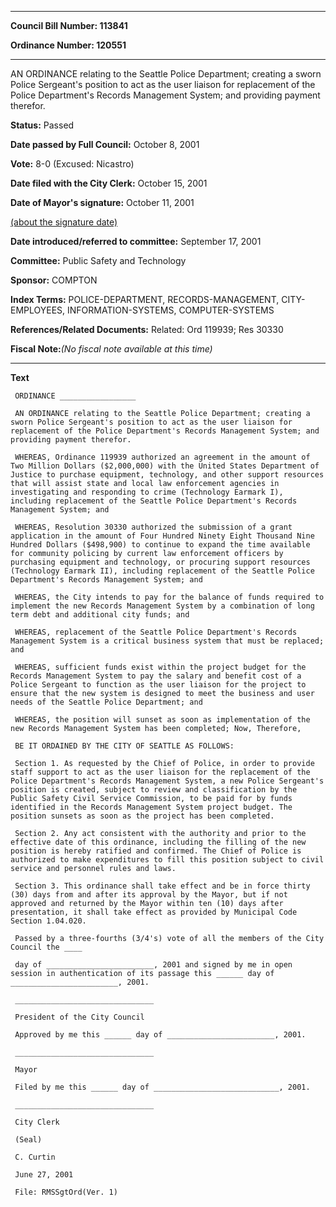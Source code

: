 

********

**Council Bill Number: 113841**
   
**Ordinance Number: 120551**
********

 AN ORDINANCE relating to the Seattle Police Department; creating a sworn Police Sergeant's position to act as the user liaison for replacement of the Police Department's Records Management System; and providing payment therefor.

**Status:** Passed
   
**Date passed by Full Council:** October 8, 2001
   
**Vote:** 8-0 (Excused: Nicastro)
   
**Date filed with the City Clerk:** October 15, 2001
   
**Date of Mayor's signature:** October 11, 2001
   
[(about the signature date)](/~public/approvaldate.htm)
   
   
   
**Date introduced/referred to committee:** September 17, 2001
   
**Committee:** Public Safety and Technology
   
**Sponsor:** COMPTON
   
   
**Index Terms:** POLICE-DEPARTMENT, RECORDS-MANAGEMENT, CITY-EMPLOYEES, INFORMATION-SYSTEMS, COMPUTER-SYSTEMS

**References/Related Documents:** Related: Ord 119939; Res 30330

**Fiscal Note:**_(No fiscal note available at this time)_

********

**Text**
   
```
 ORDINANCE _________________

 AN ORDINANCE relating to the Seattle Police Department; creating a sworn Police Sergeant's position to act as the user liaison for replacement of the Police Department's Records Management System; and providing payment therefor.

 WHEREAS, Ordinance 119939 authorized an agreement in the amount of Two Million Dollars ($2,000,000) with the United States Department of Justice to purchase equipment, technology, and other support resources that will assist state and local law enforcement agencies in investigating and responding to crime (Technology Earmark I), including replacement of the Seattle Police Department's Records Management System; and

 WHEREAS, Resolution 30330 authorized the submission of a grant application in the amount of Four Hundred Ninety Eight Thousand Nine Hundred Dollars ($498,900) to continue to expand the time available for community policing by current law enforcement officers by purchasing equipment and technology, or procuring support resources (Technology Earmark II), including replacement of the Seattle Police Department's Records Management System; and

 WHEREAS, the City intends to pay for the balance of funds required to implement the new Records Management System by a combination of long term debt and additional city funds; and

 WHEREAS, replacement of the Seattle Police Department's Records Management System is a critical business system that must be replaced; and

 WHEREAS, sufficient funds exist within the project budget for the Records Management System to pay the salary and benefit cost of a Police Sergeant to function as the user liaison for the project to ensure that the new system is designed to meet the business and user needs of the Seattle Police Department; and

 WHEREAS, the position will sunset as soon as implementation of the new Records Management System has been completed; Now, Therefore,

 BE IT ORDAINED BY THE CITY OF SEATTLE AS FOLLOWS:

 Section 1. As requested by the Chief of Police, in order to provide staff support to act as the user liaison for the replacement of the Police Department's Records Management System, a new Police Sergeant's position is created, subject to review and classification by the Public Safety Civil Service Commission, to be paid for by funds identified in the Records Management System project budget. The position sunsets as soon as the project has been completed.

 Section 2. Any act consistent with the authority and prior to the effective date of this ordinance, including the filling of the new position is hereby ratified and confirmed. The Chief of Police is authorized to make expenditures to fill this position subject to civil service and personnel rules and laws.

 Section 3. This ordinance shall take effect and be in force thirty (30) days from and after its approval by the Mayor, but if not approved and returned by the Mayor within ten (10) days after presentation, it shall take effect as provided by Municipal Code Section 1.04.020.

 Passed by a three-fourths (3/4's) vote of all the members of the City Council the ____

 day of ________________________, 2001 and signed by me in open session in authentication of its passage this ______ day of ________________________, 2001.

 _______________________________

 President of the City Council

 Approved by me this ______ day of ________________________, 2001.

 _______________________________

 Mayor

 Filed by me this ______ day of ____________________________, 2001.

 _______________________________

 City Clerk

 (Seal)

 C. Curtin

 June 27, 2001

 File: RMSSgtOrd(Ver. 1)

```
